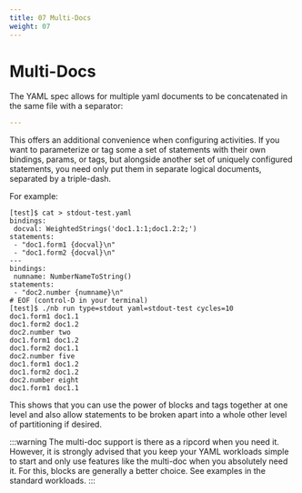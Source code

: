 ```yaml
---
title: 07 Multi-Docs
weight: 07
---
```


# Multi-Docs

The YAML spec allows for multiple yaml documents to be concatenated in the
same file with a separator:

```yaml
---
```

This offers an additional convenience when configuring activities. If you want to parameterize or tag some a set of statements with their own bindings, params, or tags, but alongside another set of uniquely configured statements, you need only put them in separate logical documents, separated by a triple-dash.

For example:

```text
[test]$ cat > stdout-test.yaml
bindings:
 docval: WeightedStrings('doc1.1:1;doc1.2:2;')
statements:
 - "doc1.form1 {docval}\n"
 - "doc1.form2 {docval}\n"
---
bindings:
 numname: NumberNameToString()
statements:
 - "doc2.number {numname}\n"
# EOF (control-D in your terminal)
[test]$ ./nb run type=stdout yaml=stdout-test cycles=10
doc1.form1 doc1.1
doc1.form2 doc1.2
doc2.number two
doc1.form1 doc1.2
doc1.form2 doc1.1
doc2.number five
doc1.form1 doc1.2
doc1.form2 doc1.2
doc2.number eight
doc1.form1 doc1.1
```

This shows that you can use the power of blocks and tags together at one level and also allow statements to be broken apart into a whole other level of partitioning if desired.

:::warning
The multi-doc support is there as a ripcord when you need it. However, it is strongly advised that you keep your YAML workloads simple to start and only use features like the multi-doc when you absolutely need it. For this, blocks are generally a better choice. See examples in the standard workloads.
:::
